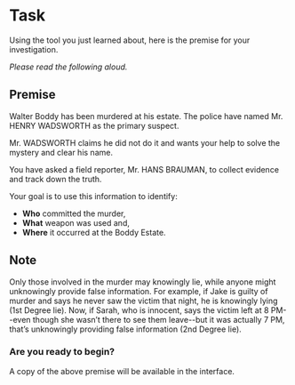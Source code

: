 # Task

Using the tool you just learned about, here is the premise for your investigation.

*Please read the following aloud.*

## Premise

Walter Boddy has been murdered at his estate. The police have named Mr. HENRY WADSWORTH as the primary suspect.

Mr. WADSWORTH claims he did not do it and wants your help to solve the mystery and clear his name.

You have asked a field reporter, Mr. HANS BRAUMAN, to collect evidence and track down the truth.

Your goal is to use this information to identify:

- **Who** committed the murder,
- **What** weapon was used and,
- **Where** it occurred at the Boddy Estate.

## Note

Only those involved in the murder may knowingly lie, while anyone might unknowingly provide false information.
For example, if Jake is guilty of murder and says he never saw the victim that night, he is knowingly lying (1st Degree lie).
Now, if Sarah, who is innocent, says the victim left at 8 PM--even though she wasn’t there to see them leave--but it was actually 7 PM, that’s unknowingly providing false information (2nd Degree lie).

### Are you ready to begin?

A copy of the above premise will be available in the interface.
